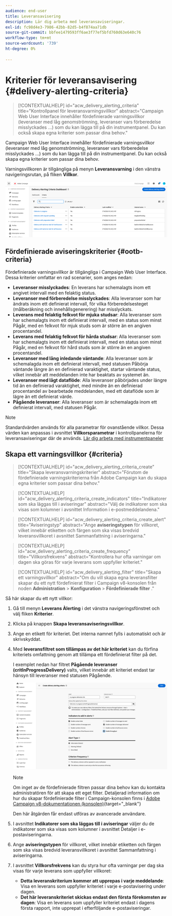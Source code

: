 ```yaml
---
audience: end-user
title: Leveransavisering
description: Lär dig arbeta med leveransaviseringar.
exl-id: fc98d4e3-7986-42bb-82d5-b4f874aa71db
source-git-commit: bbfee1479593ff6ae3f77ef5bfd760d63e640c76
workflow-type: tm+mt
source-wordcount: '739'
ht-degree: 0%

---
```


# Kriterier för leveransavisering {#delivery-alerting-criteria}

>[!CONTEXTUALHELP]
>id="acw_delivery_alerting_criteria"
>title="Kontrollpanel för leveransvarningsvillkor"
>abstract="Campaign Web User Interface innehåller fördefinierade varningsvillkor (leveranser med låg genomströmning, leveranser vars förberedelse misslyckades ...) som du kan lägga till på din instrumentpanel. Du kan också skapa egna kriterier som passar dina behov."

Campaign Web User Interface innehåller fördefinierade varningsvillkor (leveranser med låg genomströmning, leveranser vars förberedelse misslyckades ...) som du kan lägga till på din instrumentpanel. Du kan också skapa egna kriterier som passar dina behov.

Varningsvillkoren är tillgängliga på menyn **Leveransvarning** i den vänstra navigeringsrutan, på fliken **Villkor**.

![](assets/alerting-criteria-list.png)

## Fördefinierade aviseringskriterier {#ootb-criteria}

Fördefinierade varningsvillkor är tillgängliga i Campaign Web User Interface. Dessa kriterier omfattar en rad scenarier, som anges nedan:

* **Leveranser misslyckades**: En leverans har schemalagts inom ett angivet intervall med en felaktig status.
* **Leveranser med förberedelse misslyckades**: Alla leveranser som har ändrats inom ett definierat intervall, för vilka förberedelsesteget (målberäkning och innehållsgenerering) har misslyckats.
* **Leverans med felaktig felkvot för mjuka studsar**: Alla leveranser som har schemalagts inom ett definierat intervall, med en status som minst Pågår, med en felkvot för mjuk studs som är större än en angiven procentandel.
* **Leverans med felaktig felkvot för hårda studsar**: Alla leveranser som har schemalagts inom ett definierat intervall, med en status som minst Pågår, med en felkvot för hård studs som är större än en angiven procentandel.
* **Leveranser med lång inledande väntande**: Alla leveranser som är schemalagda inom ett definierat intervall, med statusen Påbörja väntande längre än en definierad varaktighet, startar väntande status, vilket innebär att meddelanden inte har beaktats av systemet än.
* **Leveranser med lågt dataflöde**: Alla leveranser påbörjades under längre tid än en definierad varaktighet, med mindre än en definierad procentandel av bearbetade meddelanden, med ett dataflöde som är lägre än ett definierat värde.
* **Pågående leveranser**: Alla leveranser som är schemalagda inom ett definierat intervall, med statusen Pågår.

>[!NOTE]
>
>Standardvärden används för alla parametrar för ovanstående villkor. Dessa värden kan anpassas i avsnittet **Villkorsparametrar** i kontrollpanelerna för leveransaviseringar där de används. [Lär dig arbeta med instrumentpaneler](../msg/delivery-alerting-dashboards.md)

## Skapa ett varningsvillkor {#criteria}

>[!CONTEXTUALHELP]
>id="acw_delivery_alerting_criteria_create"
>title="Skapa leveransvarningskriterier"
>abstract="Förutom de fördefinierade varningskriterierna från Adobe Campaign kan du skapa egna kriterier som passar dina behov."

>[!CONTEXTUALHELP]
>id="acw_delivery_alerting_criteria_create_indicators"
>title="Indikatorer som ska läggas till i aviseringar"
>abstract="Välj de indikatorer som ska visas som kolumner i avsnittet Information i e-postmeddelandena."

>[!CONTEXTUALHELP]
>id="acw_delivery_alerting_criteria_create_alert"
>title="Aviseringstyp"
>abstract="Ange **aviseringstypen** för villkoret, vilket innebär etiketten och färgen som ska visas bredvid leveransvillkoret i avsnittet Sammanfattning i aviseringarna."

>[!CONTEXTUALHELP]
>id="acw_delivery_alerting_criteria_create_frequency"
>title="Villkorsfrekvens"
>abstract="Kontrollera hur ofta varningar om dagen ska göras för varje leverans som uppfyller kriteriet."

>[!CONTEXTUALHELP]
>id="acw_delivery_alerting_filter"
>title="Skapa ett varningsvillkor"
>abstract="Om du vill skapa egna leveransfilter skapar du ett nytt fördefinierat filter i Campaign v8-konsolen från noden **Administration** > **Konfiguration** > **Fördefinierade filter** ."

Så här skapar du ett nytt villkor:

1. Gå till menyn **Leverans Àlerting** i det vänstra navigeringsfönstret och välj fliken **Kriterier**.
1. Klicka på knappen **Skapa leveransaviseringsvillkor**.
1. Ange en etikett för kriteriet. Det interna namnet fylls i automatiskt och är skrivskyddat.
1. Med **leveransfiltret som tillämpas av det här kriteriet** kan du förfina kriteriets omfattning genom att tillämpa ett fördefinierat filter på det.

   I exemplet nedan har filtret **Pågående leveranser (critInProgressDelivery)** valts, vilket innebär att kriteriet endast tar hänsyn till leveranser med statusen Pågående.

   ![](assets/alerting-criteria-properties.png)

   >[!NOTE]
   >
   >Om inget av de fördefinierade filtren passar dina behov kan du kontakta administratören för att skapa ett eget filter.  Detaljerad information om hur du skapar fördefinierade filter i Campaign-konsolen finns i [Adobe Campaign v8-dokumentationen (konsolen)](https://experienceleague.adobe.com/en/docs/campaign/campaign-v8/audience/create-audiences/create-filters){target="_blank"}
   >
   >Den här åtgärden får endast utföras av avancerade användare.

1. I avsnittet **Indikatorer som ska läggas till i aviseringar** väljer du de indikatorer som ska visas som kolumner i avsnittet Detaljer i e-postaviseringarna.

1. Ange **aviseringstypen** för villkoret, vilket innebär etiketten och färgen som ska visas bredvid leveransvillkoret i avsnittet Sammanfattning i aviseringarna.

1. I avsnittet **Villkorsfrekvens** kan du styra hur ofta varningar per dag ska visas för varje leverans som uppfyller villkoret:

   * **Detta leveranskriterium kommer att upprepas i varje meddelande**: Visa en leverans som uppfyller kriteriet i varje e-postavisering under dagen.
   * **Det här leveranskriteriet skickas endast den första förekomsten av dagen**: Visa en leverans som uppfyller kriteriet endast i dagens första rapport, inte upprepat i efterföljande e-postaviseringar.
